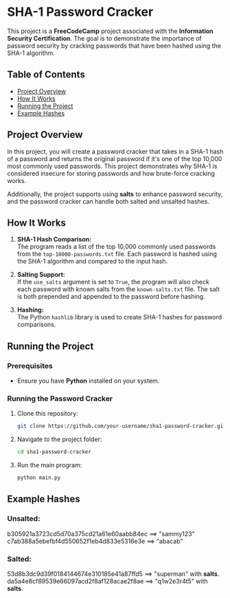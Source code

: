 # SHA-1 Password Cracker

This project is a **FreeCodeCamp** project associated with the **Information Security Certification**. The goal is to demonstrate the importance of password security by cracking passwords that have been hashed using the SHA-1 algorithm.

## Table of Contents
- [Project Overview](#project-overview)
- [How It Works](#how-it-works)
- [Running the Project](#running-the-project)
- [Example Hashes](#example-hashes)

## Project Overview

In this project, you will create a password cracker that takes in a SHA-1 hash of a password and returns the original password if it's one of the top 10,000 most commonly used passwords. This project demonstrates why SHA-1 is considered insecure for storing passwords and how brute-force cracking works.

Additionally, the project supports using **salts** to enhance password security, and the password cracker can handle both salted and unsalted hashes.

## How It Works

1. **SHA-1 Hash Comparison:**  
   The program reads a list of the top 10,000 commonly used passwords from the `top-10000-passwords.txt` file. Each password is hashed using the SHA-1 algorithm and compared to the input hash.

2. **Salting Support:**  
   If the `use_salts` argument is set to `True`, the program will also check each password with known salts from the `known-salts.txt` file. The salt is both prepended and appended to the password before hashing.

3. **Hashing:**  
   The Python `hashlib` library is used to create SHA-1 hashes for password comparisons.

## Running the Project

### Prerequisites

- Ensure you have **Python** installed on your system.

### Running the Password Cracker

1. Clone this repository:
   ```bash
   git clone https://github.com/your-username/sha1-password-cracker.git

2. Navigate to the project folder:
   ```bash
   cd sha1-password-cracker
3. Run the main program:
   ```bash
   python main.py

## Example Hashes

   ### Unsalted:
   b305921a3723cd5d70a375cd21a61e60aabb84ec ==> "sammy123"  
   c7ab388a5ebefbf4d550652f1eb4d833e5316e3e ==> "abacab"

   ### Salted:
   53d8b3dc9d39f0184144674e310185e41a87ffd5 ==> "superman" with **salts**.  
   da5a4e8cf89539e66097acd2f8af128acae2f8ae ==> "q1w2e3r4t5" with **salts**.
